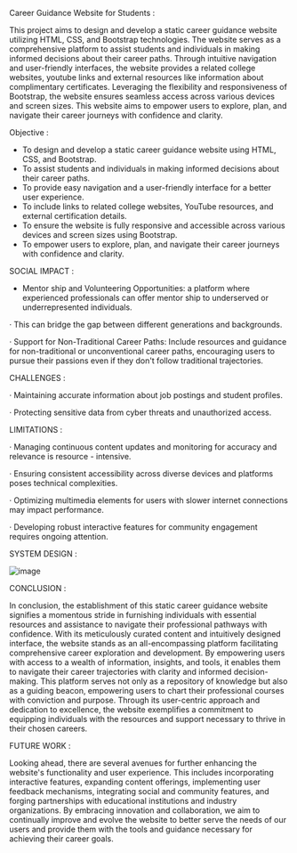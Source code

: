 Career Guidance Website for Students :

This project aims to design and develop a static career guidance website utilizing HTML, CSS, and Bootstrap technologies. The website serves as a comprehensive platform to assist students and individuals in making informed decisions about their career paths. Through intuitive navigation and user-friendly interfaces, the website provides a related college websites, youtube links and external resources like information about complimentary certificates. Leveraging the flexibility and responsiveness of Bootstrap, the website ensures seamless access across various devices and screen sizes. This website aims to empower users to explore, plan, and navigate their career journeys with confidence and clarity.​

Objective :

* To design and develop a static career guidance website using HTML, CSS, and Bootstrap.
* To assist students and individuals in making informed decisions about their career paths.
* To provide easy navigation and a user-friendly interface for a better user experience.
* To include links to related college websites, YouTube resources, and external certification details.
* To ensure the website is fully responsive and accessible across various devices and screen sizes using Bootstrap.
* To empower users to explore, plan, and navigate their career journeys with confidence and clarity.

SOCIAL IMPACT :

* Mentor ship and Volunteering Opportunities: a platform where experienced professionals can offer mentor ship to underserved or underrepresented individuals.

· This can bridge the gap between different generations and backgrounds.

· Support for Non-Traditional Career Paths: Include resources and guidance for non-traditional or unconventional career paths, encouraging users to pursue their passions even if they don't follow traditional trajectories.

CHALLENGES :

· Maintaining accurate information about job postings and student profiles.

· Protecting sensitive data from cyber threats and unauthorized access.

LIMITATIONS :

· Managing continuous content updates and monitoring for accuracy and relevance is resource - intensive.

· Ensuring consistent accessibility across diverse devices and platforms poses technical complexities.

· Optimizing multimedia elements for users with slower internet connections may impact performance.

· Developing robust interactive features for community engagement requires ongoing attention.

SYSTEM DESIGN :

![image](https://github.com/user-attachments/assets/5dfd8d46-50ec-451f-99a2-18c2805f9398)

CONCLUSION :

In conclusion, the establishment of this static career guidance website signifies a momentous stride in furnishing individuals with essential resources and assistance to navigate their professional pathways with confidence. With its meticulously curated content and intuitively designed interface, the website stands as an all-encompassing platform facilitating comprehensive career exploration and development. By empowering users with access to a wealth of information, insights, and tools, it enables them to navigate their career trajectories with clarity and informed decision-making. This platform serves not only as a repository of knowledge but also as a guiding beacon, empowering users to chart their professional courses with conviction and purpose. Through its user-centric approach and dedication to excellence, the website exemplifies a commitment to equipping individuals with the resources and support necessary to thrive in their chosen careers. 

FUTURE WORK :

Looking ahead, there are several avenues for further enhancing the website's functionality and user experience. This includes incorporating interactive features, expanding content offerings, implementing user feedback mechanisms, integrating social and community features, and forging partnerships with educational institutions and industry organizations. By embracing innovation and collaboration, we aim to continually improve and evolve the website to better serve the needs of our users and provide them with the tools and guidance necessary for achieving their career goals. 
